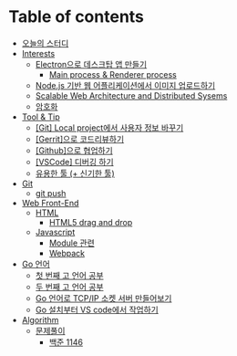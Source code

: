 # Table of contents

* [오늘의 스터디](README.md)
* [Interests](interests/README.md)
  * [Electron으로 데스크탑 앱 만들기](interests/electron/README.md)
    * [Main process & Renderer process](interests/electron/main-process-and-renderer-process.md)
  * [Node.js 기반 웹 어플리케이션에서 이미지 업로드하기](interests/2018-04-20-web_imageupload.md)
  * [Scalable Web Architecture and Distributed Sysems](interests/2018-01-19-webarchitecture.md)
  * [암호화](interests/undefined.md)
* [Tool & Tip](tool-and-tip/README.md)
  * [\[Git\] Local project에서 사용자 정보 바꾸기](tool-and-tip/local-project.md)
  * [\[Gerrit\]으로 코드리뷰하기](tool-and-tip/gerrit.md)
  * [\[Github\]으로 협업하기](tool-and-tip/github.md)
  * [\[VSCode\] 디버깅 하기](tool-and-tip/undefined.md)
  * [유용한 툴 \(+ 신기한 툴\)](tool-and-tip/undefined-1.md)
* [Git](git/README.md)
  * [git push](git/git-push.md)
* [Web Front-End](web-front-end/README.md)
  * [HTML](web-front-end/html/README.md)
    * [HTML5 drag and drop](web-front-end/html/html5-drag-and-drop.md)
  * [Javascript](web-front-end/javascript/README.md)
    * [Module 관련](web-front-end/javascript/module.md)
    * [Webpack](web-front-end/javascript/webpack.md)
* [Go 언어](gostudy/README.md)
  * [첫 번째 고 언어 공부](gostudy/2017-12-16-gostudy1.md)
  * [두 번째 고 언어 공부](gostudy/2017-12-19-gostudy2.md)
  * [Go 언어로 TCP/IP 소켓 서버 만들어보기](gostudy/2018-03-08-goserver.md)
  * [Go 설치부터 VS code에서 작업하기](gostudy/go-vs-code.md)
* [Algorithm](study/README.md)
  * [문제풀이](study/undefined/README.md)
    * [백준 1146](study/undefined/1146.md)

